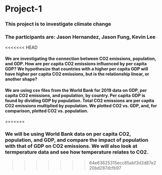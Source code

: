# Project-1

### This project is to investigate climate change

### The participants are: Jason Hernandez, Jason Fung, Kevin Lee

<<<<<<< HEAD
#### We are investigating the connection between CO2 emissions, population, and GDP. How are per capita CO2 emissions influenced by per capita GDP? We hypothesize that countries with a higher per capita GDP will have higher per capita CO2 emissions, but is the relationship linear, or another shape?

#### We are using csv files from the World Bank for 2019 data on GDP, per capita CO2 emissions, and population, by country. Per capita GDP is found by dividing GDP by population. Total CO2 emissions are per capita CO2 emissions multiplied by population. We plotted CO2 vs. GDP, and, for comparison, plotted CO2 vs. population.
=======
### We will be using World Bank data on per capita CO2, population, and GDP, and compare the impact of population with that of GDP on CO2 emissions. We will also look at termperature data and see how temperature relates to CO2.
>>>>>>> 64e63625315ecc85abf3d2d87e220bd287dcfb97
